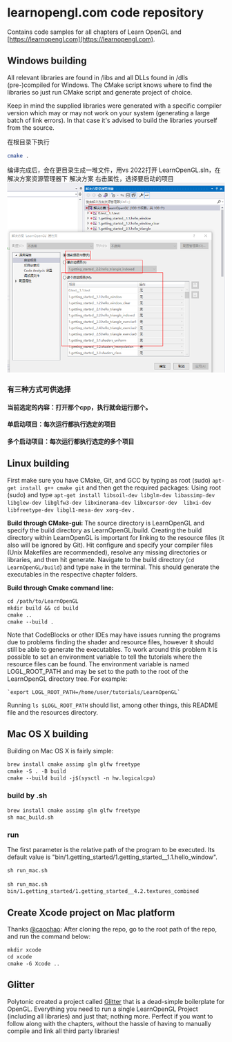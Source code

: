 # learnopengl.com code repository
Contains code samples for all chapters of Learn OpenGL and [https://learnopengl.com](https://learnopengl.com). 

## Windows building
All relevant libraries are found in /libs and all DLLs found in /dlls (pre-)compiled for Windows. 
The CMake script knows where to find the libraries so just run CMake script and generate project of choice.

Keep in mind the supplied libraries were generated with a specific compiler version which may or may not work on your system (generating a large batch of link errors). In that case it's advised to build the libraries yourself from the source.

在根目录下执行
```bash
cmake .
```
编译完成后，会在更目录生成一堆文件，用vs 2022打开 LearnOpenGL.sln，在解决方案资源管理器下 解决方案 右击属性，选择要启动的项目
![](./image/vs01.png)

### 有三种方式可供选择
#### 当前选定的内容：打开那个cpp，执行就会运行那个。
#### 单启动项目：每次运行都执行选定的项目
#### 多个启动项目：每次运行都执行选定的多个项目

## Linux building
First make sure you have CMake, Git, and GCC by typing as root (sudo) `apt-get install g++ cmake git` and then get the required packages:
Using root (sudo) and type `apt-get install libsoil-dev libglm-dev libassimp-dev libglew-dev libglfw3-dev libxinerama-dev libxcursor-dev  libxi-dev libfreetype-dev libgl1-mesa-dev xorg-dev` .

**Build through CMake-gui:** The source directory is LearnOpenGL and specify the build directory as LearnOpenGL/build. Creating the build directory within LearnOpenGL is important for linking to the resource files (it also will be ignored by Git). Hit configure and specify your compiler files (Unix Makefiles are recommended), resolve any missing directories or libraries, and then hit generate. Navigate to the build directory (`cd LearnOpenGL/build`) and type `make` in the terminal. This should generate the executables in the respective chapter folders.

**Build through Cmake command line:**
```
cd /path/to/LearnOpenGL
mkdir build && cd build
cmake ..
cmake --build .
```

Note that CodeBlocks or other IDEs may have issues running the programs due to problems finding the shader and resource files, however it should still be able to generate the executables. To work around this problem it is possible to set an environment variable to tell the tutorials where the resource files can be found. The environment variable is named LOGL_ROOT_PATH and may be set to the path to the root of the LearnOpenGL directory tree. For example:

    `export LOGL_ROOT_PATH=/home/user/tutorials/LearnOpenGL`

Running `ls $LOGL_ROOT_PATH` should list, among other things, this README file and the resources directory.

## Mac OS X building
Building on Mac OS X is fairly simple:
```
brew install cmake assimp glm glfw freetype
cmake -S . -B build
cmake --build build -j$(sysctl -n hw.logicalcpu)
```
### build by .sh
```
brew install cmake assimp glm glfw freetype
sh mac_build.sh

```

### run 

The first parameter is the relative path of the program to be executed. Its default value is "bin/1.getting_started/1.getting_started__1.1.hello_window".

```
sh run_mac.sh

sh run_mac.sh bin/1.getting_started/1.getting_started__4.2.textures_combined
```

## Create Xcode project on Mac platform
Thanks [@caochao](https://github.com/caochao):
After cloning the repo, go to the root path of the repo, and run the command below:
```
mkdir xcode
cd xcode
cmake -G Xcode ..
```

## Glitter
Polytonic created a project called [Glitter](https://github.com/Polytonic/Glitter) that is a dead-simple boilerplate for OpenGL. 
Everything you need to run a single LearnOpenGL Project (including all libraries) and just that; nothing more. 
Perfect if you want to follow along with the chapters, without the hassle of having to manually compile and link all third party libraries!
